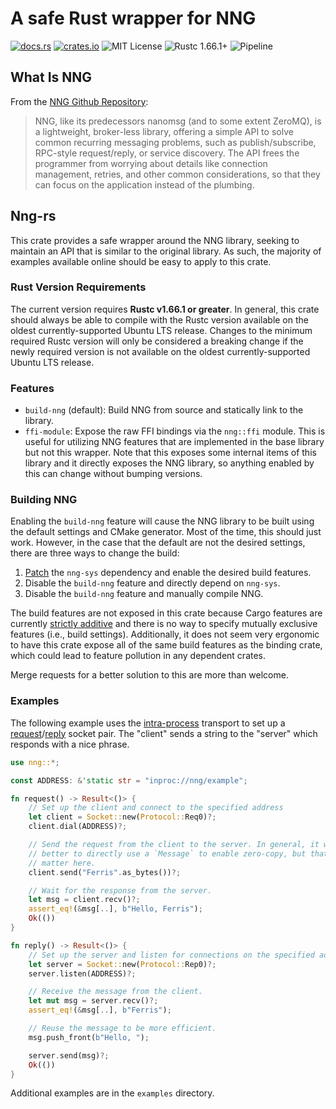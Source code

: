 # A safe Rust wrapper for NNG

[![docs.rs](https://docs.rs/nng/badge.svg)](https://docs.rs/nng)
[![crates.io](http://img.shields.io/crates/v/nng.svg)](http://crates.io/crates/nng)
![MIT License](https://img.shields.io/badge/license-MIT-blue.svg)
![Rustc 1.66.1+](https://img.shields.io/badge/rustc-1.66.1+-lightgray.svg)
![Pipeline](https://gitlab.com/neachdainn/nng-rs/badges/master/pipeline.svg)

## What Is NNG

From the [NNG Github Repository][1]:

> NNG, like its predecessors nanomsg (and to some extent ZeroMQ), is a lightweight, broker-less library, offering a simple API to solve common recurring messaging problems, such as publish/subscribe, RPC-style request/reply, or service discovery.
> The API frees the programmer from worrying about details like connection management, retries, and other common considerations, so that they can focus on the application instead of the plumbing.

## Nng-rs

This crate provides a safe wrapper around the NNG library, seeking to maintain an API that is similar to the original library.
As such, the majority of examples available online should be easy to apply to this crate.

### Rust Version Requirements

The current version requires **Rustc v1.66.1 or greater**.
In general, this crate should always be able to compile with the Rustc version available on the oldest currently-supported Ubuntu LTS release.
Changes to the minimum required Rustc version will only be considered a breaking change if the newly required version is not available on the oldest currently-supported Ubuntu LTS release.

### Features

* `build-nng` (default): Build NNG from source and statically link to the library.
* `ffi-module`: Expose the raw FFI bindings via the `nng::ffi` module.
  This is useful for utilizing NNG features that are implemented in the base library but not this wrapper.
  Note that this exposes some internal items of this library and it directly exposes the NNG library, so anything enabled by this can change without bumping versions.

### Building NNG

Enabling the `build-nng` feature will cause the NNG library to be built using the default settings and CMake generator.
Most of the time, this should just work.
However, in the case that the default are not the desired settings, there are three ways to change the build:

1. [Patch][5] the `nng-sys` dependency and enable the desired build features.
2. Disable the `build-nng` feature and directly depend on `nng-sys`.
3. Disable the `build-nng` feature and manually compile NNG.

The build features are not exposed in this crate because Cargo features are currently [strictly additive][6] and there is no way to specify mutually exclusive features (i.e., build settings).
Additionally, it does not seem very ergonomic to have this crate expose all of the same build features as the binding crate, which could lead to feature pollution in any dependent crates.

Merge requests for a better solution to this are more than welcome.

### Examples

The following example uses the [intra-process][2] transport to set up a [request][3]/[reply][4]
socket pair. The "client" sends a string to the "server" which responds with a nice phrase.

```rust
use nng::*;

const ADDRESS: &'static str = "inproc://nng/example";

fn request() -> Result<()> {
    // Set up the client and connect to the specified address
    let client = Socket::new(Protocol::Req0)?;
    client.dial(ADDRESS)?;

    // Send the request from the client to the server. In general, it will be
    // better to directly use a `Message` to enable zero-copy, but that doesn't
    // matter here.
    client.send("Ferris".as_bytes())?;

    // Wait for the response from the server.
    let msg = client.recv()?;
    assert_eq!(&msg[..], b"Hello, Ferris");
    Ok(())
}

fn reply() -> Result<()> {
    // Set up the server and listen for connections on the specified address.
    let server = Socket::new(Protocol::Rep0)?;
    server.listen(ADDRESS)?;

    // Receive the message from the client.
    let mut msg = server.recv()?;
    assert_eq!(&msg[..], b"Ferris");

    // Reuse the message to be more efficient.
    msg.push_front(b"Hello, ");

    server.send(msg)?;
    Ok(())
}
```

Additional examples are in the `examples` directory.

[1]: https://github.com/nanomsg/nng
[2]: https://nanomsg.github.io/nng/man/v1.2.2/nng_inproc.7
[3]: https://nanomsg.github.io/nng/man/v1.2.2/nng_req.7
[4]: https://nanomsg.github.io/nng/man/v1.2.2/nng_rep.7
[5]: https://doc.rust-lang.org/cargo/reference/manifest.html#the-patch-section
[6]: https://github.com/rust-lang/cargo/issues/2980
